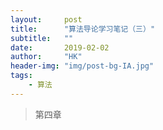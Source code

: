```yaml
---
layout:     post
title:      "算法导论学习笔记（三）"
subtitle:   ""
date:       2019-02-02
author:     "HK"
header-img: "img/post-bg-IA.jpg"
tags:
    - 算法
---
```


>第四章